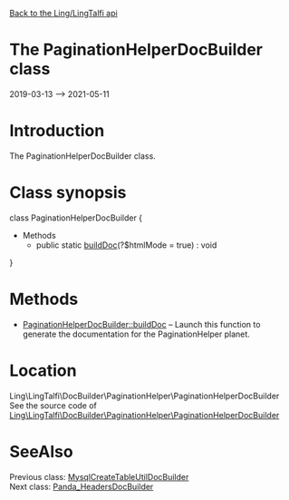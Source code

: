 [Back to the Ling/LingTalfi api](https://github.com/lingtalfi/LingTalfi/blob/master/doc/api/Ling/LingTalfi.md)



The PaginationHelperDocBuilder class
================
2019-03-13 --> 2021-05-11






Introduction
============

The PaginationHelperDocBuilder class.



Class synopsis
==============


class <span class="pl-k">PaginationHelperDocBuilder</span>  {

- Methods
    - public static [buildDoc](https://github.com/lingtalfi/LingTalfi/blob/master/doc/api/Ling/LingTalfi/DocBuilder/PaginationHelper/PaginationHelperDocBuilder/buildDoc.md)(?$htmlMode = true) : void

}






Methods
==============

- [PaginationHelperDocBuilder::buildDoc](https://github.com/lingtalfi/LingTalfi/blob/master/doc/api/Ling/LingTalfi/DocBuilder/PaginationHelper/PaginationHelperDocBuilder/buildDoc.md) &ndash; Launch this function to generate the documentation for the PaginationHelper planet.





Location
=============
Ling\LingTalfi\DocBuilder\PaginationHelper\PaginationHelperDocBuilder<br>
See the source code of [Ling\LingTalfi\DocBuilder\PaginationHelper\PaginationHelperDocBuilder](https://github.com/lingtalfi/LingTalfi/blob/master/DocBuilder/PaginationHelper/PaginationHelperDocBuilder.php)



SeeAlso
==============
Previous class: [MysqlCreateTableUtilDocBuilder](https://github.com/lingtalfi/LingTalfi/blob/master/doc/api/Ling/LingTalfi/DocBuilder/MysqlCreateTableUtil/MysqlCreateTableUtilDocBuilder.md)<br>Next class: [Panda_HeadersDocBuilder](https://github.com/lingtalfi/LingTalfi/blob/master/doc/api/Ling/LingTalfi/DocBuilder/Panda_Headers/Panda_HeadersDocBuilder.md)<br>
